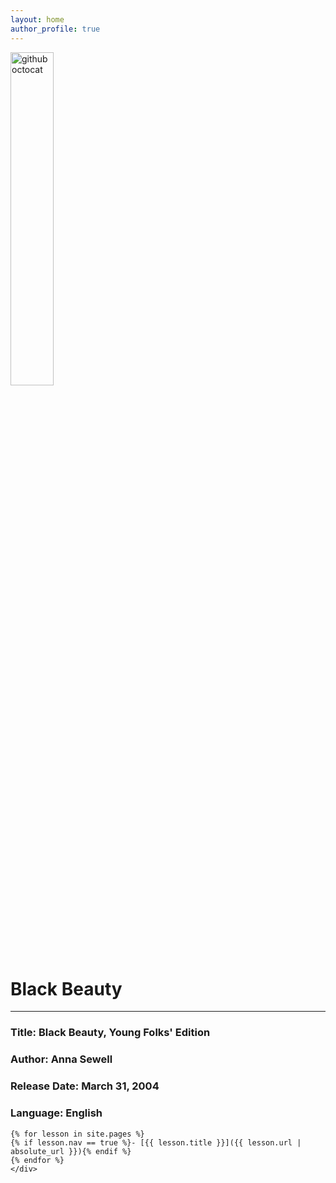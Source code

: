 ```yaml
---
layout: home
author_profile: true
---
```



<div> 
    <img src="{{ "/images/BlackBeauty.jpg" | absolute_url }}" alt="github octocat" style="width:37%;" >    
</div>

# Black Beauty

---



### Title: Black Beauty, Young Folks' Edition

### Author: Anna Sewell

### Release Date: March 31, 2004 

### Language: English

	{% for lesson in site.pages %}
	{% if lesson.nav == true %}- [{{ lesson.title }}]({{ lesson.url | absolute_url }}){% endif %}
	{% endfor %}
	</div>

